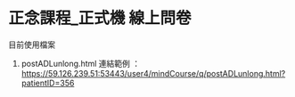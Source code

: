 # 正念課程_正式機 線上問卷
目前使用檔案 
1. postADLunlong.html
連結範例 ：
https://59.126.239.51:53443/user4/mindCourse/q/postADLunlong.html?patientID=356
